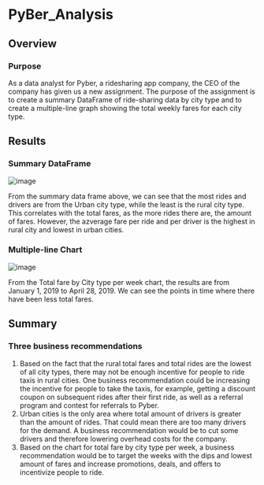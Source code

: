 # PyBer_Analysis

## Overview

### Purpose
As a data analyst for Pyber, a ridesharing app company, the CEO of the company has given us a new assignment. The purpose of the assignment is to create a summary DataFrame of ride-sharing data by city type and to create a multiple-line graph showing the total weekly fares for each city type.

## Results

### Summary DataFrame
![image](https://user-images.githubusercontent.com/108503112/192298177-33c66564-767b-4be8-896f-872bfd5af6ad.png)

From the summary data frame above, we can see that the most rides and drivers are from the Urban city type, while the least is the rural city type. This correlates with the total fares, as the more rides there are, the amount of fares. However, the azverage fare per ride and per driver is the highest in rural city and lowest in urban cities.

### Multiple-line Chart
![image](https://user-images.githubusercontent.com/108503112/192298723-32b62b54-16f5-40c6-b903-e169d0a029d5.png)

From the Total fare by City type per week chart, the results are from January 1, 2019 to April 28, 2019. We can see the points in time where there have been less total fares.

## Summary

### Three business recommendations
1. Based on the fact that the rural total fares and total rides are the lowest of all city types, there may not be enough incentive for people to ride taxis in rural cities. One business recommendation could be increasing the incentive for people to take the taxis, for example, getting a discount coupon on subsequent rides after their first ride, as well as a referral program and contest for referrals to Pyber.
2. Urban cities is the only area where total amount of drivers is greater than the amount of rides. That could mean there are too many drivers for the demand. A business recommendation would be to cut some drivers and therefore lowering overhead costs for the company.
3. Based on the chart for total fare by city type per week, a business recommendation would be to target the weeks with the dips and lowest amount of fares and increase promotions, deals, and offers to incentivize people to ride.
